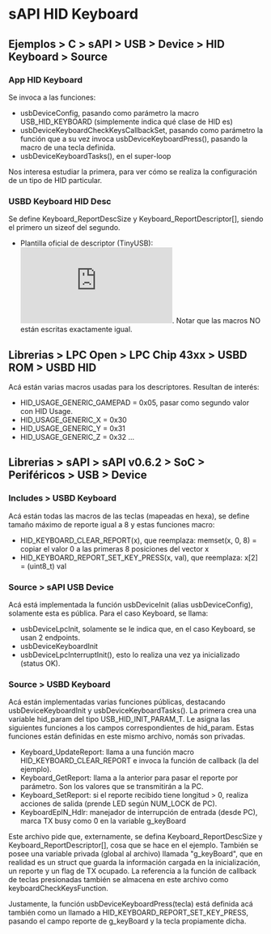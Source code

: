 # sAPI HID Keyboard

## Ejemplos > C > sAPI > USB > Device > HID Keyboard > Source 

### App HID Keyboard
Se invoca a las funciones:
- usbDeviceConfig, pasando como parámetro la macro USB_HID_KEYBOARD (simplemente indica qué clase de HID es)
- usbDeviceKeyboardCheckKeysCallbackSet, pasando como parámetro la función que a su vez invoca usbDeviceKeyboardPress(), pasando la macro de una tecla definida.
- usbDeviceKeyboardTasks(), en el super-loop

Nos interesa estudiar la primera, para ver cómo se realiza la configuración de un tipo de HID particular.

### USBD Keyboard HID Desc
Se define Keyboard_ReportDescSize y Keyboard_ReportDescriptor[], siendo el primero un sizeof del segundo.

- Plantilla oficial de descriptor (TinyUSB): ![link](https://github.com/hathach/tinyusb/blob/fd5bb6e5db8e8e997d66775e689cc73f149e7fc1/src/class/hid/hid_device.h). Notar que las macros NO están escritas exactamente igual.

## Librerias > LPC Open > LPC Chip 43xx > USBD ROM > USBD HID
Acá están varias macros usadas para los descriptores. Resultan de interés:
- HID_USAGE_GENERIC_GAMEPAD = 0x05, pasar como segundo valor con HID Usage.
- HID_USAGE_GENERIC_X = 0x30
- HID_USAGE_GENERIC_Y = 0x31
- HID_USAGE_GENERIC_Z = 0x32 ...


## Librerias > sAPI > sAPI v0.6.2 > SoC > Periféricos > USB > Device

### Includes > USBD Keyboard
Acá están todas las macros de las teclas (mapeadas en hexa), se define tamaño máximo de reporte igual a 8 y estas funciones macro:
- HID_KEYBOARD_CLEAR_REPORT(x), que reemplaza: memset(x, 0, 8) = copiar el valor 0 a las primeras 8 posiciones del vector x
- HID_KEYBOARD_REPORT_SET_KEY_PRESS(x, val), que reemplaza: x[2] = (uint8_t) val

### Source > sAPI USB Device
Acá está implementada la función usbDeviceInit (alias usbDeviceConfig), solamente esta es pública. Para el caso Keyboard, se llama:
- usbDeviceLpcInit, solamente se le indica que, en el caso Keyboard, se usan 2 endpoints.
- usbDeviceKeyboardInit
- usbDeviceLpcInterruptInit(), esto lo realiza una vez ya inicializado (status OK).

### Source > USBD Keyboard
Acá están implementadas varias funciones públicas, destacando usbDeviceKeyboardInit y usbDeviceKeyboardTasks(). La primera crea una variable hid_param del tipo USB_HID_INIT_PARAM_T. Le asigna las siguientes funciones a los campos correspondientes de hid_param. Estas funciones están definidas en este mismo archivo, nomás son privadas.

- Keyboard_UpdateReport: llama a una función macro HID_KEYBOARD_CLEAR_REPORT e invoca la función de callback (la del ejemplo).
- Keyboard_GetReport: llama a la anterior para pasar el reporte por parámetro. Son los valores que se transmitirán a la PC.
- Keyboard_SetReport: si el reporte recibido tiene longitud > 0, realiza acciones de salida (prende LED según NUM_LOCK de PC).
- KeyboardEpIN_Hdlr: manejador de interrupción de entrada (desde PC), marca TX busy como 0 en la variable g_keyBoard

Este archivo pide que, externamente, se defina Keyboard_ReportDescSize y Keyboard_ReportDescriptor[], cosa que se hace en el ejemplo. También se posee una variable privada (global al archivo) llamada "g_keyBoard", que en realidad es un struct que guarda la información cargada en la inicialización, un reporte y un flag de TX ocupado. La referencia a la función de callback de teclas presionadas también se almacena en este archivo como keyboardCheckKeysFunction.

Justamente, la función usbDeviceKeyboardPress(tecla) está definida acá también como un llamado a HID_KEYBOARD_REPORT_SET_KEY_PRESS, pasando el campo reporte de g_keyBoard y la tecla propiamente dicha.
